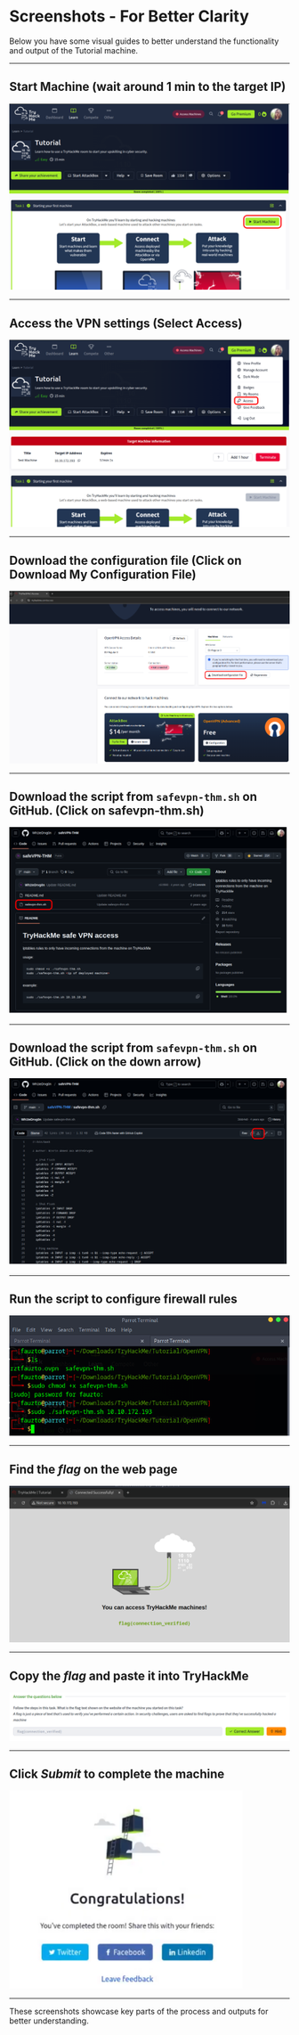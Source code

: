 # Screenshots - For Better Clarity

Below you have some visual guides to better understand the functionality and output of the Tutorial machine.

---

## Start Machine (wait around 1 min to the target IP)
![Start Machine](https://raw.githubusercontent.com/fartaviao/tryhackme-tutorial/refs/heads/main/Screenshots/Screenshot-01.png)

---

## Access the VPN settings (Select **Access**)
![Access the VPN settings](https://raw.githubusercontent.com/fartaviao/tryhackme-tutorial/refs/heads/main/Screenshots/Screenshot-02.png)

---

## Download the configuration file (Click on **Download My Configuration File**)
![Download the configuration file](https://raw.githubusercontent.com/fartaviao/tryhackme-tutorial/refs/heads/main/Screenshots/Screenshot-03.png)

---

## Download the script from `safevpn-thm.sh` on GitHub. (Click on **safevpn-thm.sh**)
![Download the script from `safevpn-thm.sh` on GitHub.](https://raw.githubusercontent.com/fartaviao/tryhackme-tutorial/refs/heads/main/Screenshots/Screenshot-04.png)

---

## Download the script from `safevpn-thm.sh` on GitHub. (Click on the down arrow)
![Download the script from `safevpn-thm.sh` on GitHub.](https://raw.githubusercontent.com/fartaviao/tryhackme-tutorial/refs/heads/main/Screenshots/Screenshot-05.png)

---

## Run the script to configure firewall rules
![Run the script to configure firewall rules](https://raw.githubusercontent.com/fartaviao/tryhackme-tutorial/refs/heads/main/Screenshots/Screenshot-06.png)

---

## Find the *flag* on the web page
![Find the *flag* on the web page](https://raw.githubusercontent.com/fartaviao/tryhackme-tutorial/refs/heads/main/Screenshots/Screenshot-07.png)

---

## Copy the *flag* and paste it into TryHackMe
![Copy the *flag* and paste it into TryHackMe](https://raw.githubusercontent.com/fartaviao/tryhackme-tutorial/refs/heads/main/Screenshots/Screenshot-08.png)

---

## Click *Submit* to complete the machine
![Click *Submit* to complete the machine](https://raw.githubusercontent.com/fartaviao/tryhackme-tutorial/refs/heads/main/Screenshots/Screenshot-09.png)

---

These screenshots showcase key parts of the process and outputs for better understanding.
